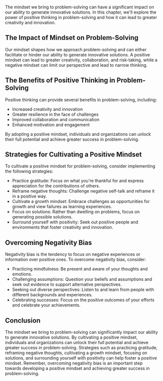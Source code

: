 
The mindset we bring to problem-solving can have a significant impact on our ability to generate innovative solutions. In this chapter, we'll explore the power of positive thinking in problem-solving and how it can lead to greater creativity and innovation.

The Impact of Mindset on Problem-Solving
----------------------------------------

Our mindset shapes how we approach problem-solving and can either facilitate or hinder our ability to generate innovative solutions. A positive mindset can lead to greater creativity, collaboration, and risk-taking, while a negative mindset can limit our perspective and lead to narrow thinking.

The Benefits of Positive Thinking in Problem-Solving
----------------------------------------------------

Positive thinking can provide several benefits in problem-solving, including:

* Increased creativity and innovation
* Greater resilience in the face of challenges
* Improved collaboration and communication
* Enhanced motivation and engagement

By adopting a positive mindset, individuals and organizations can unlock their full potential and achieve greater success in problem-solving.

Strategies for Cultivating a Positive Mindset
---------------------------------------------

To cultivate a positive mindset for problem-solving, consider implementing the following strategies:

* Practice gratitude: Focus on what you're thankful for and express appreciation for the contributions of others.
* Reframe negative thoughts: Challenge negative self-talk and reframe it in a positive way.
* Cultivate a growth mindset: Embrace challenges as opportunities for growth and view failures as learning experiences.
* Focus on solutions: Rather than dwelling on problems, focus on generating possible solutions.
* Surround yourself with positivity: Seek out positive people and environments that foster creativity and innovation.

Overcoming Negativity Bias
--------------------------

Negativity bias is the tendency to focus on negative experiences or information over positive ones. To overcome negativity bias, consider:

* Practicing mindfulness: Be present and aware of your thoughts and emotions.
* Challenging assumptions: Question your beliefs and assumptions and seek out evidence to support alternative perspectives.
* Seeking out diverse perspectives: Listen to and learn from people with different backgrounds and experiences.
* Celebrating successes: Focus on the positive outcomes of your efforts and celebrate your achievements.

Conclusion
----------

The mindset we bring to problem-solving can significantly impact our ability to generate innovative solutions. By cultivating a positive mindset, individuals and organizations can unlock their full potential and achieve greater success in problem-solving. Strategies such as practicing gratitude, reframing negative thoughts, cultivating a growth mindset, focusing on solutions, and surrounding yourself with positivity can help foster a positive mindset. Remember, overcoming negativity bias is an important step towards developing a positive mindset and achieving greater success in problem-solving.
